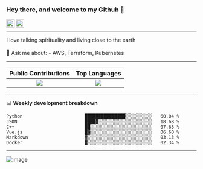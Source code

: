 ### Hey there, and welcome to my Github 👋

<a href="https://www.linkedin.com/in/ibrahiem-mohammad/" target="_blank">
  <img align="left" alt="Ibrahiem's LinkdeIn" width="22px" src="https://cdn.worldvectorlogo.com/logos/linkedin-icon-2.svg"/>
</a>
<a href="https://imohammd.netlify.app/" target="_blank">
  <img align="left" alt="Ibrahiem's Website" width="22px" src="https://cdn.worldvectorlogo.com/logos/netlify.svg"/>
</a>
<br>
<hr>
I love talking spirituality and living close to the earth
<br>
<br>
💬 Ask me about: 
- AWS, Terraform, Kubernetes

-------

Public Contributions             |  Top Languages
:-------------------------:|:-------------------------:
![](https://github-readme-stats.vercel.app/api?username=ibrahiem96&show_icons=true&count_private=true&bg_color=30,e96443,904e95&title_color=fff&text_color=fff)  |  ![](https://github-readme-stats.vercel.app/api/top-langs/?username=ibrahiem96&layout=compact&bg_color=30,e96443,904e95&title_color=fff&text_color=fff&hide=html,css)

-------
📊 **Weekly development breakdown**
<!--START_SECTION:waka-->

```text
Python                       ███████████████░░░░░░░░░░   60.04 %
JSON                         ████▓░░░░░░░░░░░░░░░░░░░░   18.68 %
C++                          ██░░░░░░░░░░░░░░░░░░░░░░░   07.63 %
Vue.js                       █▓░░░░░░░░░░░░░░░░░░░░░░░   06.60 %
Markdown                     ▓░░░░░░░░░░░░░░░░░░░░░░░░   03.13 %
Docker                       ▓░░░░░░░░░░░░░░░░░░░░░░░░   02.34 %
```

<!--END_SECTION:waka-->
-------








<!--Pokemon Sprite-->
![image](https://raw.githubusercontent.com/PokeAPI/sprites/master/sprites/pokemon/306.png)